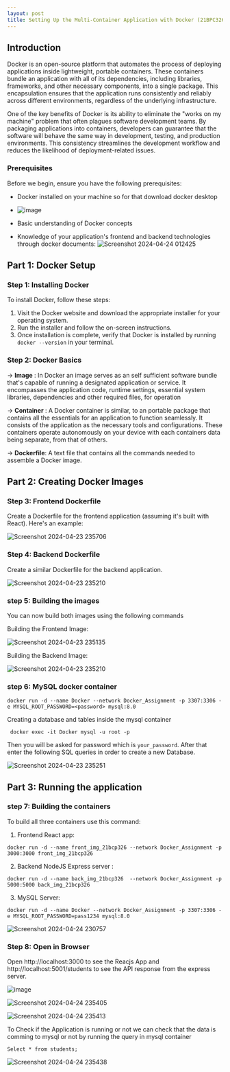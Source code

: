 ```yaml
---
layout: post
title: Setting Up the Multi-Container Application with Docker (21BPC326)
---
```



## Introduction
Docker is an open-source platform that automates the process of deploying applications inside lightweight, portable containers. These containers bundle an application with all of its dependencies, including libraries, frameworks, and other necessary components, into a single package. This encapsulation ensures that the application runs consistently and reliably across different environments, regardless of the underlying infrastructure.

One of the key benefits of Docker is its ability to eliminate the "works on my machine" problem that often plagues software development teams. By packaging applications into containers, developers can guarantee that the software will behave the same way in development, testing, and production environments. This consistency streamlines the development workflow and reduces the likelihood of deployment-related issues.

### Prerequisites
Before we begin, ensure you have the following prerequisites:
- Docker installed on your machine so for that download docker desktop
- ![image](https://github.com/Aaryan33/aaryan33.github.io/assets/97274994/b9fb5247-b4af-4291-b4ca-81b59456071b
)

- Basic understanding of Docker concepts 
- Knowledge of your application's frontend and backend technologies through docker documents: 
![Screenshot 2024-04-24 012425](https://github.com/Aaryan33/aaryan33.github.io/assets/97274994/01bb8642-82f8-4982-b470-fdf555026c6b
)



## Part 1: Docker Setup
### Step 1: Installing Docker
To install Docker, follow these steps:
1. Visit the Docker website and download the appropriate installer for your operating system.
2. Run the installer and follow the on-screen instructions.
3. Once installation is complete, verify that Docker is installed by running `docker --version` in your terminal.

### Step 2: Docker Basics

-> **Image** : In Docker an image serves as an self sufficient software bundle that's capable of running a designated application or service. It encompasses the application code, runtime settings, essential system libraries, dependencies and other required files, for operation

-> **Container**  :  A Docker container is similar, to an portable package that contains all the essentials for an application to function seamlessly. It consists of the application as the necessary tools and configurations. These containers operate autonomously on your device with each containers data being separate, from that of others.

-> **Dockerfile**: A text file that contains all the commands needed to assemble a Docker image.

## Part 2: Creating Docker Images
### Step 3: Frontend Dockerfile
Create a Dockerfile for the frontend application (assuming it's built with React). Here's an example:
  
![Screenshot 2024-04-23 235706](https://github.com/Aaryan33/aaryan33.github.io/assets/97274994/7fb6f66a-8020-4124-b08e-296d60d125b5
)



### Step 4: Backend Dockerfile
Create a similar Dockerfile for the backend application.

![Screenshot 2024-04-23 235210](https://github.com/Aaryan33/aaryan33.github.io/assets/97274994/9b9f6949-b328-4c66-9a35-5fd0acd007e8
)




### step 5: Building the images

You can now build both images using the following commands

Building the Frontend Image:

![Screenshot 2024-04-23 235135](https://github.com/Aaryan33/aaryan33.github.io/assets/97274994/ad9d1b55-9f32-45f4-b377-3b2d52f35fe0
)


Building the Backend Image:

![Screenshot 2024-04-23 235210](https://github.com/Aaryan33/aaryan33.github.io/assets/97274994/9b9f6949-b328-4c66-9a35-5fd0acd007e8)



### step 6: MySQL docker  container

```
docker run -d --name Docker --network Docker_Assignment -p 3307:3306 -e MYSQL_ROOT_PASSWORD=<password> mysql:8.0
```

Creating a database and tables inside the mysql container 

```
 docker exec -it Docker mysql -u root -p
 ```
 Then you will be asked for password which is  `your_password`. 
 After that enter the following SQL queries in order to create a new Database.

![Screenshot 2024-04-23 235251](https://github.com/Aaryan33/aaryan33.github.io/assets/97274994/fb874137-577e-4306-a02d-3cf70f9bfda7
)



## Part 3:  Running the application 
### step 7: Building the containers 
To build all three containers use this command:

1. Frontend  React app:
```
docker run -d --name front_img_21bcp326 --network Docker_Assignment -p 3000:3000 front_img_21bcp326
```

2. Backend NodeJS Express server :
```
docker run -d --name back_img_21bcp326  --network Docker_Assignment -p 5000:5000 back_img_21bcp326 
```
3. MySQL Server:
```
docker run -d --name Docker --network Docker_Assignment -p 3307:3306 -e MYSQL_ROOT_PASSWORD=pass1234 mysql:8.0
```
![Screenshot 2024-04-24 230757](https://github.com/Aaryan33/aaryan33.github.io/assets/97274994/9754d61f-10ea-4a4c-b6d3-26d490f8736f
)


### Step 8: Open in Browser
Open http://localhost:3000 to see the Reacjs App and http://localhost:5001/students to see the API response from the express server.

![image](https://github.com/Aaryan33/aaryan33.github.io/assets/97274994/8eb8bda0-57b6-47fd-853f-d8ffcc3e52b5
)


![Screenshot 2024-04-24 235405](https://github.com/Aaryan33/aaryan33.github.io/assets/97274994/8bf53eb8-71d5-44e4-a648-6a8ac8af4ce8
)

![Screenshot 2024-04-24 235413](https://github.com/Aaryan33/aaryan33.github.io/assets/97274994/5f2cc062-69bf-4135-a01f-982d66f28bd2
)



To Check if the Application is running or not we can check that the data is comming to mysql or not by running the query in mysql container 

```
Select * from students;
```

![Screenshot 2024-04-24 235438](https://github.com/Aaryan33/aaryan33.github.io/assets/97274994/116ee0b0-1105-44eb-b1a1-5d48a431856a
)
